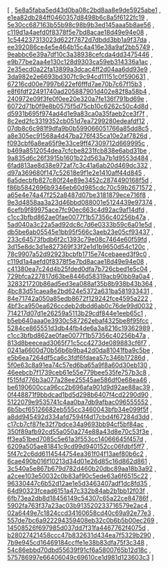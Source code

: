 [
, [5e8a5faba5ed43d0ba08c2bd8aa8e9de5925abe1](https://github.com/apache/wicket/commit/5e8a5faba5ed43d0ba08c2bd8aa8e9de5925abe1)
, [e1ea82db284ff0460357d8498b6c8a5f6122fc19](https://github.com/apache/wicket/commit/e1ea82db284ff0460357d8498b6c8a5f6122fc19)
, [5e30cc687163b55b98c98b9b3ed145aaa5b8ae56](https://github.com/apache/wicket/commit/5e30cc687163b55b98c98b9b3ed145aaa5b8ae56)
, [c119d1a4aefd0f8378f5e7bd8acae18d49e94e08](https://github.com/apache/wicket/commit/c119d1a4aefd0f8378f5e7bd8acae18d49e94e08)
, [1c544237313023d622f7872d7dbdd3bb1a9f37da](https://github.com/apache/wicket/commit/1c544237313023d622f7872d7dbdd3bb1a9f37da)
, [ee392086ce4e5e464b15c4a416e38a9af2bb5749](https://github.com/apache/wicket/commit/ee392086ce4e5e464b15c4a416e38a9af2bb5749)
, [9eabbc6e39a7df10c3a38938cefcda4dd3475446](https://github.com/apache/wicket/commit/9eabbc6e39a7df10c3a38938cefcda4dd3475446)
, [e9b77be2aa4e130c128d9303ca59eb314336a1ac](https://github.com/apache/wicket/commit/e9b77be2aa4e130c128d9303ca59eb314336a1ac)
, [2e35ecd0a22fa13899a3dcac4ff2d04aa6dd93e9](https://github.com/apache/wicket/commit/2e35ecd0a22fa13899a3dcac4ff2d04aa6dd93e9)
, [3da982e2e6693bd307fc9c94cd11151c0f590631](https://github.com/apache/wicket/commit/3da982e2e6693bd307fc9c94cd11151c0f590631)
, [67216cd00e7997b622ef6fffd7ae70b7c67f15b3](https://github.com/apache/wicket/commit/67216cd00e7997b622ef6fffd7ae70b7c67f15b3)
, [e8f6fdf22491740ad205887901d402e82f8a58b4](https://github.com/apache/wicket/commit/e8f6fdf22491740ad205887901d402e82f8a58b4)
, [240972e09f3fe0f0ee20e320a7fe136f791bd69e](https://github.com/apache/wicket/commit/240972e09f3fe0f0ee20e320a7fe136f791bd69e)
, [6072d71b0f9e8b0575f5d75cb10c6262c50c4d8d](https://github.com/apache/wicket/commit/6072d71b0f9e8b0575f5d75cb10c6262c50c4d8d)
, [d5931b695f974ad4d1e9a83ca0a35faeb2ce3f7f](https://github.com/apache/wicket/commit/d5931b695f974ad4d1e9a83ca0a35faeb2ce3f7f)
, [8c2ed2fc3319352cb051d7ea7299280edeafdf12](https://github.com/apache/wicket/commit/8c2ed2fc3319352cb051d7ea7299280edeafdf12)
, [07db8c6c981f9dfa9b0b599066051766a85dd8c5](https://github.com/apache/wicket/commit/07db8c6c981f9dfa9b0b599066051766a85dd8c5)
, [a8e305ec91568a4d47ba276f435ca10e2af7826d](https://github.com/apache/wicket/commit/a8e305ec91568a4d47ba276f435ca10e2af7826d)
, [f093cbf6a8ea65f9e33ce9ff47309712d669995c](https://github.com/apache/wicket/commit/f093cbf6a8ea65f9e33ce9ff47309712d669995c)
, [b469a8512054dea7cfcbe8231fcb838e6abd31be](https://github.com/apache/wicket/commit/b469a8512054dea7cfcbe8231fcb838e6abd31be)
, [9a835d6c26f3915b1601b22d563a7b1d9553d484](https://github.com/apache/wicket/commit/9a835d6c26f3915b1601b22d563a7b1d9553d484)
, [6fad813ae8d38e972af7c3c41a6ab20d469dc332](https://github.com/apache/wicket/commit/6fad813ae8d38e972af7c3c41a6ab20d469dc332)
, [d97a369680f147c52618e9f1e2e1410aff44d845](https://github.com/apache/wicket/commit/d97a369680f147c52618e9f1e2e1410aff44d845)
, [6a5decbfb827c80f24e89e3452c2874490168f5d](https://github.com/apache/wicket/commit/6a5decbfb827c80f24e89e3452c2874490168f5d)
, [f86b5842696b9346eb60d985cdc70c59b2671572](https://github.com/apache/wicket/commit/f86b5842696b9346eb60d985cdc70c59b2671572)
, [a65e4e74a47f252a8487d07be3181879ece716f8](https://github.com/apache/wicket/commit/a65e4e74a47f252a8487d07be3181879ece716f8)
, [9e3d4858aa3a23d46bbd088001e5124439e97374](https://github.com/apache/wicket/commit/9e3d4858aa3a23d46bbd088001e5124439e97374)
, [6cefb9f89975ace7fc90ec663c4d92ac9af14dfd](https://github.com/apache/wicket/commit/6cefb9f89975ace7fc90ec663c4d92ac9af14dfd)
, [c1cc3bfbd862ae0fae0077f1b57356c40256b47a](https://github.com/apache/wicket/commit/c1cc3bfbd862ae0fae0077f1b57356c40256b47a)
, [5ad040a3c22a5ad92dc8c7d6e0333b59c6a01e5d](https://github.com/apache/wicket/commit/5ad040a3c22a5ad92dc8c7d6e0333b59c6a01e5d)
, [db5be6ab05545e1bb95f566c3aeb23e05cf93437](https://github.com/apache/wicket/commit/db5be6ab05545e1bb95f566c3aeb23e05cf93437)
, [233c64573fbdb6f2c1393c79e08c7464e60f59fd](https://github.com/apache/wicket/commit/233c64573fbdb6f2c1393c79e08c7464e60f59fd)
, [3d15e8dc3d1e827369f33f2e1d1b9650d54c120c](https://github.com/apache/wicket/commit/3d15e8dc3d1e827369f33f2e1d1b9650d54c120c)
, [78c9907a52d92923bcbfb1715e74cebaeed3f9c0](https://github.com/apache/wicket/commit/78c9907a52d92923bcbfb1715e74cebaeed3f9c0)
, [c119d1a4aefd0f8378f5e7bd8acae18d49e94e08](https://github.com/apache/wicket/commit/c119d1a4aefd0f8378f5e7bd8acae18d49e94e08)
, [c41380ea7c24d4b25fded0dfa7b726cbed1e5c04](https://github.com/apache/wicket/commit/c41380ea7c24d4b25fded0dfa7b726cbed1e5c04)
, [729bfca227817d63be8446d58319acb90bb9a0a4](https://github.com/apache/wicket/commit/729bfca227817d63be8446d58319acb90bb9a0a4)
, [328321720b86ad5ed3ea088af35b8b938b43b364](https://github.com/apache/wicket/commit/328321720b86ad5ed3ea088af35b8b938b43b364)
, [4bc83d51caea8e2bd624e5372a631ba581933431](https://github.com/apache/wicket/commit/4bc83d51caea8e2bd624e5372a631ba581933431)
, [84e71742a050a85edb8672f129242fce4595a222](https://github.com/apache/wicket/commit/84e71742a050a85edb8672f129242fce4595a222)
, [4bf3ca950ea626ccdeb2dbdd6ab0c76de99d0032](https://github.com/apache/wicket/commit/4bf3ca950ea626ccdeb2dbdd6ab0c76de99d0032)
, [714217d07d1e26259a5113b29cdf844e1eeb65c1](https://github.com/apache/wicket/commit/714217d07d1e26259a5113b29cdf844e1eeb65c1)
, [b5eb640aaa0e3930c587262ebaf4325be8f95fcc](https://github.com/apache/wicket/commit/b5eb640aaa0e3930c587262ebaf4325be8f95fcc)
, [5284ce865551d3db44fb4de6a3a8216c19362989](https://github.com/apache/wicket/commit/5284ce865551d3db44fb4de6a3a8216c19362989)
, [c1cc3bfbd862ae0fae0077f1b57356c40256b47a](https://github.com/apache/wicket/commit/c1cc3bfbd862ae0fae0077f1b57356c40256b47a)
, [813d8beecead3065f71c5cc4273de089883cf6f7](https://github.com/apache/wicket/commit/813d8beecead3065f71c5cc4273de089883cf6f7)
, [0241a6600d70b56b6b9ba42d0da81041fba9c5be](https://github.com/apache/wicket/commit/0241a6600d70b56b6b9ba42d0da81041fba9c5be)
, [e5b6ea7264df5ca6c3fdf6fdaea57c346b17286d](https://github.com/apache/wicket/commit/e5b6ea7264df5ca6c3fdf6fdaea57c346b17286d)
, [5f0e63c8a91ea74c57ed6ba65a9f8a60d30eb130](https://github.com/apache/wicket/commit/5f0e63c8a91ea74c57ed6ba65a9f8a60d30eb130)
, [46eebcb7f1739ceb61e55e779bee535fe757b3c8](https://github.com/apache/wicket/commit/46eebcb7f1739ceb61e55e779bee535fe757b3c8)
, [f515fd776b3a077a28ee25545ae586df0e68ea46](https://github.com/apache/wicket/commit/f515fd776b3a077a28ee25545ae586df0e68ea46)
, [be6190600cca96cc2b696afa901d9d92ae88ac39](https://github.com/apache/wicket/commit/be6190600cca96cc2b696afa901d9d92ae88ac39)
, [0f448871f9bbdcad1bd5d298b6407f4cd2290d90](https://github.com/apache/wicket/commit/0f448871f9bbdcad1bd5d298b6407f4cd2290d90)
, [5122079e9535741c4aa0ba7db9afbac096555552](https://github.com/apache/wicket/commit/5122079e9535741c4aa0ba7db9afbac096555552)
, [6b5bcf65126682eb555cc3460043bfb34e099f5f](https://github.com/apache/wicket/commit/6b5bcf65126682eb555cc3460043bfb34e099f5f)
, [a8dd945492d334afd7594f4d17cbd4f67284d3dd](https://github.com/apache/wicket/commit/a8dd945492d334afd7594f4d17cbd4f67284d3dd)
, [c17cb7cf87fe32f7bdce34a9693bb94cf5bf84ac](https://github.com/apache/wicket/commit/c17cb7cf87fe32f7bdce34a9693bb94cf5bf84ac)
, [350f89afb92cd55a050a274e88a43d8e70c53f3e](https://github.com/apache/wicket/commit/350f89afb92cd55a050a274e88a43d8e70c53f3e)
, [ff3ea51bed7085c5e61a3f553cc14066645f457d](https://github.com/apache/wicket/commit/ff3ea51bed7085c5e61a3f553cc14066645f457d)
, [6209a505ae81841c9cd99d940152cc06fdbf5ff7](https://github.com/apache/wicket/commit/6209a505ae81841c9cd99d940152cc06fdbf5ff7)
, [5f47c2c6dd6114544754ea361f04f13aef80b6c2](https://github.com/apache/wicket/commit/5f47c2c6dd6114544754ea361f04f13aef80b6c2)
, [6cae490b016f10213d34d01e26d85c16d862d861](https://github.com/apache/wicket/commit/6cae490b016f10213d34d01e26d85c16d862d861)
, [3c540a5e867b679d782d460b20dbc89aa18b3a92](https://github.com/apache/wicket/commit/3c540a5e867b679d782d460b20dbc89aa18b3a92)
, [a2cee103e50032c0b83af90c5ede63a6f6515c22](https://github.com/apache/wicket/commit/a2cee103e50032c0b83af90c5ede63a6f6515c22)
, [96330447c6b52d12ae1e5d3463407adf1dc8fd35](https://github.com/apache/wicket/commit/96330447c6b52d12ae1e5d3463407adf1dc8fd35)
, [64d90323fcead6151a47c332b84ab2b1bb12f03f](https://github.com/apache/wicket/commit/64d90323fcead6151a47c332b84ab2b1bb12f03f)
, [6fb73ea2db8d18456149c54307c65a22ce84786f](https://github.com/apache/wicket/commit/6fb73ea2db8d18456149c54307c65a22ce84786f)
, [5902fa763f37a23ac03b913520233716579e2ac4](https://github.com/apache/wicket/commit/5902fa763f37a23ac03b913520233716579e2ac4)
, [02a6449e7c1824ccd34160658cd40c69a92e77e3](https://github.com/apache/wicket/commit/02a6449e7c1824ccd34160658cd40c69a92e77e3)
, [557de7bc6a922294359408eb32c0b6b5b00ec269](https://github.com/apache/wicket/commit/557de7bc6a922294359408eb32c0b6b5b00ec269)
, [14508526f697985d037dd7f31fa4467762f4075d](https://github.com/apache/wicket/commit/14508526f697985d037dd7f31fa4467762f4075d)
, [b28027421458ccc47b832631d434ea7f5329b290](https://github.com/apache/wicket/commit/b28027421458ccc47b832631d434ea7f5329b290)
, [7b9e945cd16469184ccffe1e38b83dfa75f3c348](https://github.com/apache/wicket/commit/7b9e945cd16469184ccffe1e38b83dfa75f3c348)
, [54c86ebbd70dbd55639f91cf6a5800765b12d18c](https://github.com/apache/wicket/commit/54c86ebbd70dbd55639f91cf6a5800765b12d18c)
, [575786997e66406049c69610ce1d981d123603c3](https://github.com/apache/wicket/commit/575786997e66406049c69610ce1d981d123603c3)
]
